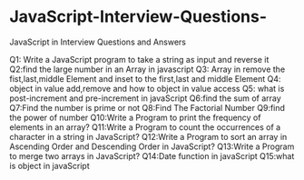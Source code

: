 # JavaScript-Interview-Questions-
JavaScript in Interview Questions and Answers 


Q1: Write a JavaScript program to take a string as input and reverse it
Q2:find the large number in an Array in javascript 
Q3: Array in remove the fist,last,middle Element and inset to the first,last and middle Element
Q4: object in value add,remove and how to object in value access
Q5: what is post-increment and pre-increment in javaScript
Q6:find the sum of array
Q7:Find the number is prime or not
Q8:Find The Factorial Number 
Q9:find the power of number
Q10:Write a Program to print the frequency of elements in an array?
Q11:Write a Program to count the occurrences of a character in a string in JavaScript?
Q12:Write a Program to sort an array in Ascending Order and Descending Order in JavaScript?
Q13:Write a Program to merge two arrays in JavaScript?
Q14:Date function in javaScript
Q15:what is object  in javaScript


